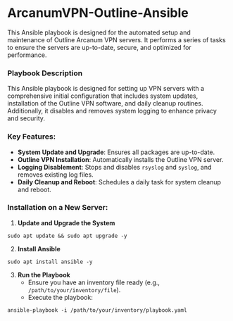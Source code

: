 # ArcanumVPN-Outline-Ansible
This Ansible playbook is designed for the automated setup and maintenance of Outline Arcanum VPN servers. It performs a series of tasks to ensure the servers are up-to-date, secure, and optimized for performance.

### Playbook Description

This Ansible playbook is designed for setting up VPN servers with a comprehensive initial configuration that includes system updates, installation of the Outline VPN software, and daily cleanup routines. Additionally, it disables and removes system logging to enhance privacy and security.

### Key Features:

- **System Update and Upgrade**: Ensures all packages are up-to-date.
- **Outline VPN Installation**: Automatically installs the Outline VPN server.
- **Logging Disablement**: Stops and disables `rsyslog` and `syslog`, and removes existing log files.
- **Daily Cleanup and Reboot**: Schedules a daily task for system cleanup and reboot.

### Installation on a New Server:

1. **Update and Upgrade the System**
```
sudo apt update && sudo apt upgrade -y 
```

2. **Install Ansible**
```
sudo apt install ansible -y
```

3. **Run the Playbook**
   - Ensure you have an inventory file ready (e.g., `/path/to/your/inventory/file`).
   - Execute the playbook:
```
ansible-playbook -i /path/to/your/inventory/playbook.yaml
```
